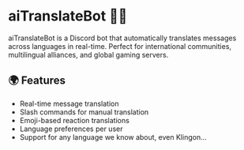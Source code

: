 # aiTranslateBot 🤖🌐
aiTranslateBot is a Discord bot that automatically translates messages across languages in real-time. Perfect for international communities, multilingual alliances, and global gaming servers.

## 🌍 Features
- Real-time message translation
- Slash commands for manual translation
- Emoji-based reaction translations
- Language preferences per user
- Support for any language we know about, even Klingon...
